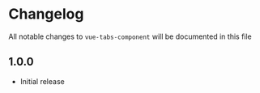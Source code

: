 # Changelog

All notable changes to `vue-tabs-component` will be documented in this file

## 1.0.0
- Initial release
